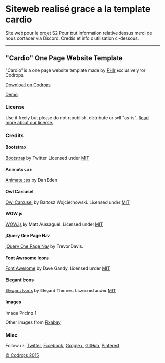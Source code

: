 # Siteweb realisé grace a la template cardio
Site web pour le projet S2
Pour tout information relative dessus merci de nous contacer via Discord.
Credtis et info d'utilisation ci-dessous.
***
## "Cardio" One Page Website Template

"Cardio" is a one page website template made by [PHIr](http://www.phir.co/) exclusively for Codrops.

[Download on Codrops](http://tympanus.net/codrops/?p=24301)

[Demo](http://tympanus.net/Freebies/Cardio/)

### License

Use it freely but please do not republish, distribute or sell "as-is". [Read more about our license.](http://tympanus.net/codrops/licensing/)

### Credits 

#### Bootstrap

[Bootstrap](http://getbootstrap.com/) by Twitter. Licensed under [MIT](https://github.com/twbs/bootstrap/blob/master/LICENSE)

#### Animate.css

[Animate.css](https://daneden.github.io/animate.css/) by Dan Eden

#### Owl Carousel

[Owl Carousel](http://owlgraphic.com/owlcarousel/) by Bartosz Wojciechowski. Licensed under [MIT](https://github.com/OwlFonk/OwlCarousel/blob/master/LICENSE)

#### WOW.js

[WOW.js](http://mynameismatthieu.com/WOW/) by Matt Aussaguel. Licensed under [MIT](https://github.com/matthieua/WOW/blob/master/LICENSE-MIT)

#### jQuery One Page Nav

[jQuery One Page Nav](http://davist11.github.io/jQuery-One-Page-Nav/) by Trevor Davis.

#### Font Awesome Icons 

[Font Awesome](http://fortawesome.github.io/Font-Awesome/) by Dave Gandy. Licensed under [MIT](http://opensource.org/licenses/mit-license.html)

#### Elegant Icons 

[Elegant Icons](http://www.elegantthemes.com/blog/resources/elegant-icon-font/) by Elegant Themes. Licensed under [MIT](http://opensource.org/licenses/mit-license.html)

#### Images

[Image Pricing 1](https://www.flickr.com/photos/130855607@N05/16086503254/sizes/o/)

Other images from [Pixabay](https://pixabay.com/)

### Misc

Follow us: [Twitter](http://www.twitter.com/codrops), [Facebook](http://www.facebook.com/pages/Codrops/159107397912), [Google+](https://plus.google.com/101095823814290637419), [GitHub](https://github.com/codrops), [Pinterest](http://www.pinterest.com/codrops/)

[© Codrops 2015](http://www.codrops.com)


